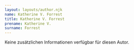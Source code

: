 ```yaml
---
layout: layouts/author.njk
name: Katherine V. Forrest
title: Katherine V. Forrest
prename: Katherine V.
surname: Forrest
---
```

Keine zusätzlichen Informationen verfügbar für diesen Autor.
